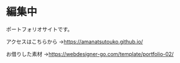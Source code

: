 # 編集中
ポートフォリオサイトです。

アクセスはこちらから
→https://amanatsutouko.github.io/

お借りした素材
→https://webdesigner-go.com/template/portfolio-02/
